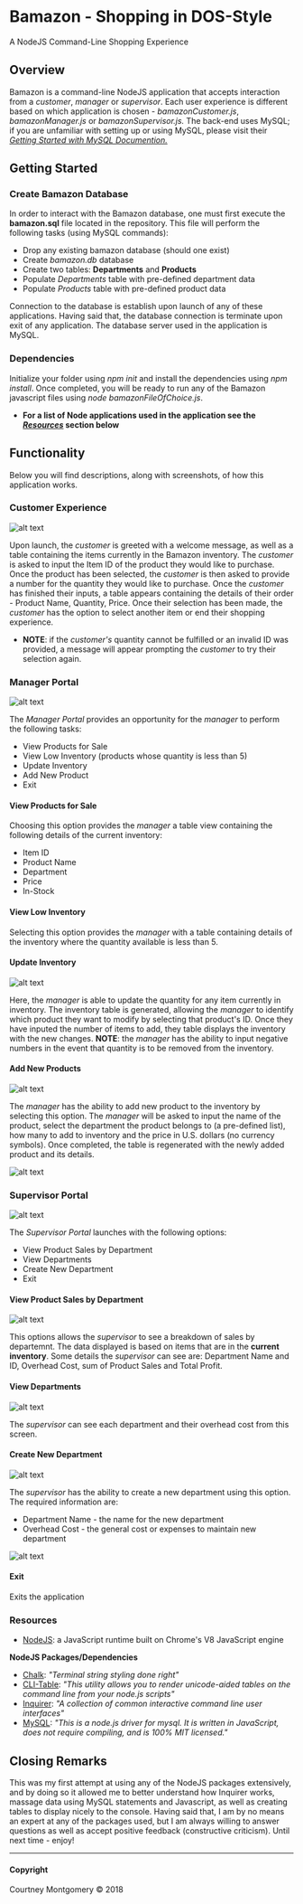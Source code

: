 # Bamazon - Shopping in DOS-Style

A NodeJS Command-Line Shopping Experience

## Overview

Bamazon is a command-line NodeJS application that accepts interaction from a _customer_, _manager_ or _supervisor_. Each user experience is different based on which application is chosen - _bamazonCustomer.js_, _bamazonManager.js_ or _bamazonSupervisor.js._ The back-end uses MySQL; if you are unfamiliar with setting up or using MySQL, please visit their [_Getting Started with MySQL Documention._](https://dev.mysql.com/doc/mysql-getting-started/en/)

## Getting Started

### Create Bamazon Database

In order to interact with the Bamazon database, one must first execute the __bamazon.sql__ file located in the repository. This file will perform the following tasks (using MySQL commands):

* Drop any existing bamazon database (should one exist)
* Create _bamazon.db_ database
* Create two tables: __Departments__ and __Products__
* Populate _Departments_ table with pre-defined department data
* Populate _Products_ table with pre-defined product data

Connection to the database is establish upon launch of any of these applications. Having said that, the database connection is terminate upon exit of any application. The database server used in the application is MySQL.

### Dependencies

Initialize your folder using _npm init_ and install the dependencies using _npm install_. Once completed, you will be ready to run any of the Bamazon javascript files using _node bamazonFileOfChoice.js_.

* __For a list of Node applications used in the application see the [_Resources_](https://github.com/CourtneyDM/bamazon/blob/master/README.md#resources) section below__

## Functionality

Below you will find descriptions, along with screenshots, of how this application works.

### Customer Experience

![alt text](https://github.com/CourtneyDM/bamazon/blob/master/screenshots/customer-02.jpeg?raw=true "Customer - Purchase Screen")

Upon launch, the _customer_ is greeted with a welcome message, as well as a table containing the items currently in the Bamazon inventory. The _customer_ is asked to input the Item ID of the product they would like to purchase. Once the product has been selected, the _customer_ is then asked to provide a number for the quantity they would like to purchase. Once the _customer_ has finished their inputs, a table appears containing the details of their order - Product Name, Quantity, Price. Once their selection has been made, the _customer_ has the option to select another item or end their shopping experience.

* __NOTE__: if the _customer's_ quantity cannot be fulfilled or an invalid ID was provided, a message will appear prompting the _customer_ to try their selection again.

### Manager Portal

![alt text](https://github.com/CourtneyDM/bamazon/blob/master/screenshots/manager-03.jpeg?raw=true "Manager - Inventory Views")

The _Manager Portal_ provides an opportunity for the _manager_ to perform the following tasks:

* View Products for Sale
* View Low Inventory (products whose quantity is less than 5)
* Update Inventory
* Add New Product
* Exit

#### View Products for Sale

Choosing this option provides the _manager_ a table view containing the following details of the current inventory:

* Item ID
* Product Name
* Department
* Price
* In-Stock

#### View Low Inventory

Selecting this option provides the _manager_ with a table containing details of the inventory where the quantity available is less than 5.

#### Update Inventory

![alt text](https://github.com/CourtneyDM/bamazon/blob/master/screenshots/manager-04.jpeg?raw=true "Manager - Inventory Update")


Here, the _manager_ is able to update the quantity for any item currently in inventory. The inventory table is generated, allowing the _manager_ to identify which product they want to modify by selecting that product's ID. Once they have inputed the number of items to add, they table displays the inventory with the new changes. __NOTE__: the _manager_ has the ability to input negative numbers in the event that quantity is to be removed from the inventory.

#### Add New Products

![alt text](https://github.com/CourtneyDM/bamazon/blob/master/screenshots/manager-05.jpeg?raw=true "Manager - Add New Product")


The _manager_ has the ability to add new product to the inventory by selecting this option. The _manager_ will be asked to input the name of the product, select the department the product belongs to (a pre-defined list), how many to add to inventory and the price in U.S. dollars (no currency symbols). Once completed, the table is regenerated with the newly added product and its details.

![alt text](https://github.com/CourtneyDM/bamazon/blob/master/screenshots/manager-07.jpeg?raw=true "Manager - Add Product")


### Supervisor Portal

![alt text](https://github.com/CourtneyDM/bamazon/blob/master/screenshots/supervisor-01.jpeg?raw=true "Supervisor - Portal Home")


The _Supervisor Portal_ launches with the following options:

* View Product Sales by Department
* View Departments
* Create New Department
* Exit

#### View Product Sales by Department

![alt text](https://github.com/CourtneyDM/bamazon/blob/master/screenshots/supervisor-02.jpeg?raw=true "Supervisor - View Sales")


This options allows the _supervisor_ to see a breakdown of sales by departemnt. The data displayed is based on items that are in the __current inventory__. Some details the  _supervisor_ can see are: Department Name and ID, Overhead Cost, sum of Product Sales and Total Profit.

#### View Departments

![alt text](https://github.com/CourtneyDM/bamazon/blob/master/screenshots/supervisor-03.jpeg?raw=true "Supervisor - View Departments")

The _supervisor_ can see each department and their overhead cost from this screen.

#### Create New Department

![alt text](https://github.com/CourtneyDM/bamazon/blob/master/screenshots/supervisor-04.jpeg?raw=true "Supervisor - Create New Department")

The _supervisor_ has the ability to create a new department using this option. The required information are:

* Department Name - the name for the new department
* Overhead Cost - the general cost or expenses to maintain new department

![alt text](https://github.com/CourtneyDM/bamazon/blob/master/screenshots/supervisor-05.jpeg?raw=true "Supervisor - List New Department")

#### Exit

Exits the application

### Resources

* [NodeJS](https://nodejs.org/en/): a JavaScript runtime built on Chrome's V8 JavaScript engine

__NodeJS Packages/Dependencies__  
* [Chalk](https://www.npmjs.com/package/chalk): _"Terminal string styling done right"_  
* [CLI-Table](https://www.npmjs.com/package/cli-table): _"This utility allows you to render unicode-aided tables on the command line from your node.js scripts"_  
* [Inquirer](https://www.npmjs.com/package/inquirer): _"A collection of common interactive command line user interfaces"_  
* [MySQL](https://www.npmjs.com/package/mysql): _"This is a node.js driver for mysql. It is written in JavaScript, does not require compiling, and is 100% MIT licensed."_  

## Closing Remarks

This was my first attempt at using any of the NodeJS packages extensively, and by doing so it allowed me to better understand how Inquirer works, massage data using MySQL statements and Javascript, as well as creating tables to display nicely to the console. Having said that, I am by no means an expert at any of the packages used, but I am always willing to answer questions as well as accept positive feedback (constructive criticism). Until next time - enjoy!

---

#### Copyright

<p>Courtney Montgomery &copy 2018</p>
